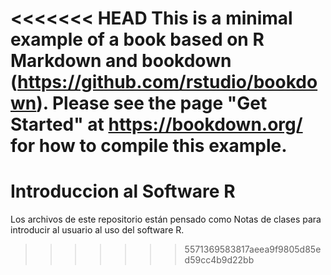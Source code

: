 <<<<<<< HEAD
This is a minimal example of a book based on R Markdown and **bookdown** (https://github.com/rstudio/bookdown). Please see the page "Get Started" at https://bookdown.org/ for how to compile this example.
=======
# Introduccion al Software R
Los archivos de este repositorio están pensado como Notas de clases para introducir al usuario al uso del software R.


>>>>>>> 5571369583817aeea9f9805d85ed59cc4b9d22bb
